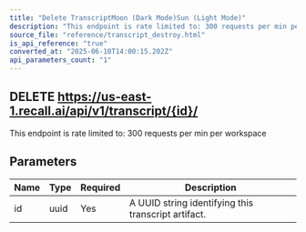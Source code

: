 ```yaml
---
title: "Delete TranscriptMoon (Dark Mode)Sun (Light Mode)"
description: "This endpoint is rate limited to: 300 requests per min per workspace"
source_file: "reference/transcript_destroy.html"
is_api_reference: "true"
converted_at: "2025-06-10T14:00:15.202Z"
api_parameters_count: "1"
---
```

## DELETE https://us-east-1.recall.ai/api/v1/transcript/{id}/

This endpoint is rate limited to: 300 requests per min per workspace

## Parameters

| Name | Type | Required | Description |
| --- | --- | --- | --- |
| id | uuid | Yes | A UUID string identifying this transcript artifact. |
